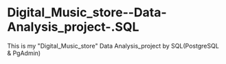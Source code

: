 # Digital_Music_store--Data-Analysis_project-.SQL
This is my  "Digital_Music_store" Data Analysis_project by SQL(PostgreSQL &amp; PgAdmin)
